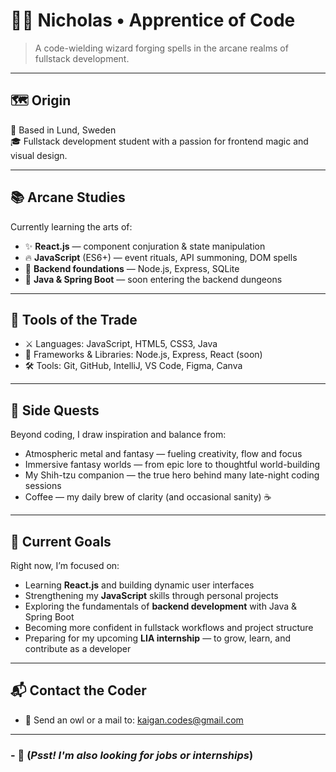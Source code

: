# 🧙‍♂️ Nicholas • Apprentice of Code

> A code-wielding wizard forging spells in the arcane realms of fullstack development.

---

## 🗺️ Origin  
📍 Based in Lund, Sweden  
🎓 Fullstack development student with a passion for frontend magic and visual design.

---

## 📚 Arcane Studies  
Currently learning the arts of:  
- ✨ **React.js** — component conjuration & state manipulation  
- 🔥 **JavaScript** (ES6+) — event rituals, API summoning, DOM spells  
- 🧱 **Backend foundations** — Node.js, Express, SQLite  
- 🐉 **Java & Spring Boot** — soon entering the backend dungeons  

---

## 🧪 Tools of the Trade  
- ⚔️ Languages: JavaScript, HTML5, CSS3, Java  
- 🧰 Frameworks & Libraries: Node.js, Express, React (soon)  
- 🛠️ Tools: Git, GitHub, IntelliJ, VS Code, Figma, Canva

---

## 📜 Side Quests  
Beyond coding, I draw inspiration and balance from:  
- Atmospheric metal and fantasy — fueling creativity, flow and focus  
- Immersive fantasy worlds — from epic lore to thoughtful world-building  
- My Shih-tzu companion — the true hero behind many late-night coding sessions  
- Coffee — my daily brew of clarity (and occasional sanity) ☕

---

## 🎯 Current Goals  
Right now, I’m focused on:  
- Learning **React.js** and building dynamic user interfaces  
- Strengthening my **JavaScript** skills through personal projects  
- Exploring the fundamentals of **backend development** with Java & Spring Boot  
- Becoming more confident in fullstack workflows and project structure  
- Preparing for my upcoming **LIA internship** — to grow, learn, and contribute as a developer  

---

## 📬 Contact the Coder  
- 📧 Send an owl or a mail to: [kaigan.codes@gmail.com](mailto:kaigan.codes@gmail.com)
---
### - 📔 (_Psst! I'm also looking for jobs or internships_)
